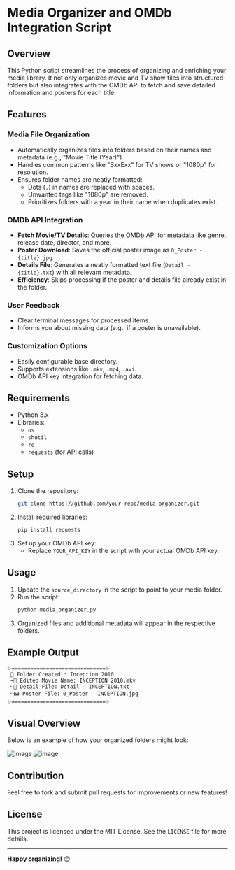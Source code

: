 # Media Organizer and OMDb Integration Script

## Overview
This Python script streamlines the process of organizing and enriching your media library. It not only organizes movie and TV show files into structured folders but also integrates with the OMDb API to fetch and save detailed information and posters for each title.

## Features

### **Media File Organization**
- Automatically organizes files into folders based on their names and metadata (e.g., "Movie Title (Year)").
- Handles common patterns like "SxxExx" for TV shows or "1080p" for resolution.
- Ensures folder names are neatly formatted:
  - Dots (`.`) in names are replaced with spaces.
  - Unwanted tags like "1080p" are removed.
  - Prioritizes folders with a year in their name when duplicates exist.

### **OMDb API Integration**
- **Fetch Movie/TV Details**: Queries the OMDb API for metadata like genre, release date, director, and more.
- **Poster Download**: Saves the official poster image as `0_Poster - {title}.jpg`.
- **Details File**: Generates a neatly formatted text file (`Detail - {title}.txt`) with all relevant metadata.
- **Efficiency**: Skips processing if the poster and details file already exist in the folder.

### **User Feedback**
- Clear terminal messages for processed items.
- Informs you about missing data (e.g., if a poster is unavailable).

### **Customization Options**
- Easily configurable base directory.
- Supports extensions like `.mkv`, `.mp4`, `.avi`.
- OMDb API key integration for fetching data.

## Requirements
- Python 3.x
- Libraries:
  - `os`
  - `shutil`
  - `re`
  - `requests` (for API calls)

## Setup
1. Clone the repository:
   ```bash
   git clone https://github.com/your-repo/media-organizer.git
   ```
2. Install required libraries:
   ```bash
   pip install requests
   ```
3. Set up your OMDb API key:
   - Replace `YOUR_API_KEY` in the script with your actual OMDb API key.

## Usage
1. Update the `source_directory` in the script to point to your media folder.
2. Run the script:
   ```bash
   python media_organizer.py
   ```
3. Organized files and additional metadata will appear in the respective folders.

## Example Output
```
✨==============================✨
 📂 Folder Created : Inception 2010
 ↪️📁 Edited Movie Name: INCEPTION 2010.mkv
 ↪️📄 Detail File: Detail - INCEPTION.txt
 ↪️🖼️ Poster File: 0_Poster - INCEPTION.jpg
✨==============================✨
```

## Visual Overview
Below is an example of how your organized folders might look:

![image](https://github.com/user-attachments/assets/e8867d67-4226-494c-8149-c73b3148e765)
![image](https://github.com/user-attachments/assets/64910109-fb9e-4452-97dc-8f232978780a)



## Contribution
Feel free to fork and submit pull requests for improvements or new features!

## License
This project is licensed under the MIT License. See the `LICENSE` file for more details.

---
**Happy organizing!** 😊

